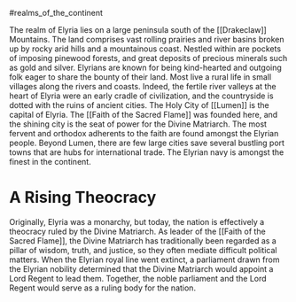 #realms_of_the_continent 

The realm of Elyria lies on a large peninsula south of the [[Drakeclaw]] Mountains. The land comprises vast rolling prairies and river basins broken up by rocky arid hills and a mountainous coast. Nestled within are pockets of imposing pinewood forests, and great deposits of precious minerals such as gold and silver. Elyrians are known for being kind-hearted and outgoing folk eager to share the bounty of their land. Most live a rural life in small villages along the rivers and coasts. Indeed, the fertile river valleys at the heart of Elyria were an early cradle of civilization, and the countryside is dotted with the ruins of ancient cities. The Holy City of [[Lumen]] is the capital of Elyria. The [[Faith of the Sacred Flame]] was founded here, and the shining city is the seat of power for the Divine Matriarch. The most fervent and orthodox adherents to the faith are found amongst the Elyrian people. Beyond Lumen, there are few large cities save several bustling port towns that are hubs for international trade. The Elyrian navy is amongst the finest in the continent.

# A Rising Theocracy

Originally, Elyria was a monarchy, but today, the nation is effectively a theocracy ruled by the Divine Matriarch. As leader of the [[Faith of the Sacred Flame]], the Divine Matriarch has traditionally been regarded as a pillar of wisdom, truth, and justice, so they often mediate difficult political matters. When the Elyrian royal line went extinct, a parliament drawn from the Elyrian nobility determined that the Divine Matriarch would appoint a Lord Regent to lead them. Together, the noble parliament and the Lord Regent would serve as a ruling body for the nation.
